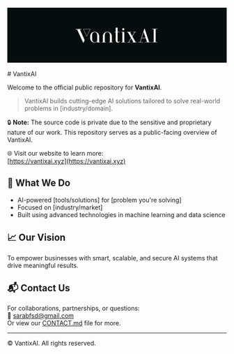<p align="center">
  <img src="/assets/logo_vantixai.png" alt="VantixAI Banner"/>
</p>
# VantixAI

Welcome to the official public repository for **VantixAI**.

> VantixAI builds cutting-edge AI solutions tailored to solve real-world problems in [industry/domain].

🔒 **Note:** The source code is private due to the sensitive and proprietary nature of our work. This repository serves as a public-facing overview of VantixAI.

🌐 Visit our website to learn more:  
[https://vantixai.xyz](https://vantixai.xyz)

## 🚀 What We Do

- AI-powered [tools/solutions] for [problem you're solving]
- Focused on [industry/market]
- Built using advanced technologies in machine learning and data science

## 📈 Our Vision

To empower businesses with smart, scalable, and secure AI systems that drive meaningful results.

## 📬 Contact Us

For collaborations, partnerships, or questions:  
📧 [sarabfsd@gmail.com](mailto:sarabfsd@gmail.com)  
Or view our [CONTACT.md](CONTACT.md) file for more.

---

© VantixAI. All rights reserved.

